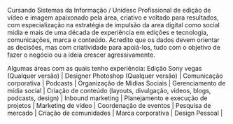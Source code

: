 Cursando Sistemas da Informação / Unidesc 
Profissional de edição de vídeo e imagem apaixonado pela área, criativo e voltado para resultados, com especialização na estratégia de impulsão da area digital como social midia e mais de uma década de experiência em edições e tecnologia, comunicações, marca e conteúdo. Acredito que os dados devem orientar as decisões, mas com criatividade para apoiá-los, tudo com o objetivo de fazer o negócio ou a ideia crescer agressivamente.

Algumas áreas com as quais tenho experiência:
Edição Sony vegas (Qualquer versão) | Designer Photoshop (Qualquer versão) | Comunicação corporativa | Podcasts | Organização de Midias Sociais | Gerenciamento de mídia social | Criação de conteúdo (layouts, divulgação, videos, blogs, podcasts, design) | Inbound marketing | Planejamento e execução de projetos | Marketing de vídeo | Coordenação de eventos | Pesquisa de mercado | Criação de comunidades | Marca corporativa | Design Pessoal |

<!---
BrunoMP4/BrunoMP4 is a ✨ special ✨ repository because its `README.md` (this file) appears on your GitHub profile.
You can click the Preview link to take a look at your changes.
--->
